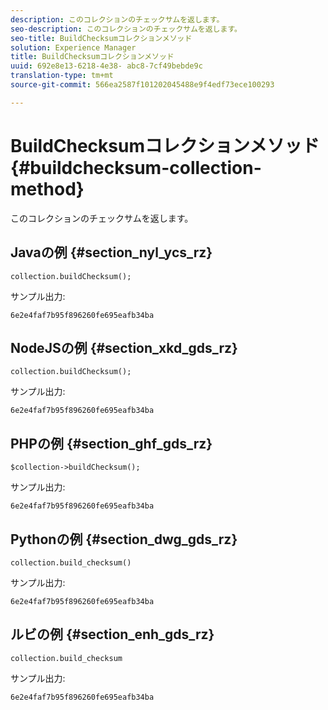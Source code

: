 ```yaml
---
description: このコレクションのチェックサムを返します。
seo-description: このコレクションのチェックサムを返します。
seo-title: BuildChecksumコレクションメソッド
solution: Experience Manager
title: BuildChecksumコレクションメソッド
uuid: 692e8e13-6218-4e38- abc8-7cf49bebde9c
translation-type: tm+mt
source-git-commit: 566ea2587f101202045488e9f4edf73ece100293

---
```



# BuildChecksumコレクションメソッド{#buildchecksum-collection-method}

このコレクションのチェックサムを返します。

## Javaの例 {#section_nyl_ycs_rz}

```
collection.buildChecksum(); 
```

サンプル出力:

```
6e2e4faf7b95f896260fe695eafb34ba 
```

## NodeJSの例 {#section_xkd_gds_rz}

```
collection.buildChecksum(); 
```

サンプル出力:

```
6e2e4faf7b95f896260fe695eafb34ba 
```

## PHPの例 {#section_ghf_gds_rz}

```
$collection->buildChecksum(); 
```

サンプル出力:

```
6e2e4faf7b95f896260fe695eafb34ba 
```

## Pythonの例 {#section_dwg_gds_rz}

```
collection.build_checksum() 
```

サンプル出力:

```
6e2e4faf7b95f896260fe695eafb34ba 
```

## ルビの例 {#section_enh_gds_rz}

```
collection.build_checksum
```

サンプル出力:

```
6e2e4faf7b95f896260fe695eafb34ba 
```

